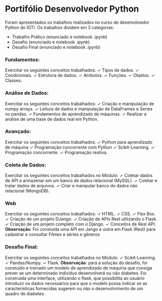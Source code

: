 # Portifólio Desenvolvedor Python

Foram apresentados os trabalhos realizados no curso de desenvolvedor Python do IGTI. Os trabalhos dividem em 3 categorias:
- Trabalho Prático (enunciado e notebook .ipynb)
- Desafio (enunciado e notebook .ipynb)
- Desafio Final (enunciado e notebook .ipynb)

### Fundamentos:
Exercitar os seguintes conceitos trabalhados:
✓ Tipos de dados.
✓ Condicionais.
✓ Estrutura de dados.
✓ Atributos.
✓ Funções.
✓ Objetos.
✓ Classes.

### Análise de Dados:
Exercitar os seguintes conceitos trabalhados:
✓ Criação e manipulação de numpy arrays.
✓ Leitura de dados e manipulação de DataFrames e Series no pandas.
✓ Fundamentos de aprendizado de máquinas.
✓ Realizar a análise de uma base de dados real em Python.

### Avançado:
Exercitar os seguintes conceitos trabalhados:
✓ Python para aprendizado de máquina
✓ Programação concorrente com Python
✓ Scikit-Learning.
✓ Programação concorrente.
✓ Programação reativa.

### Coleta de Dados:
Exercitar os seguintes conceitos trabalhados no Módulo:
✓ Coletar dados de API e armazenar em um banco de dados relacional (MySQL).
✓ Coletar e tratar dados de arquivos.
✓ Criar e manipular banco de dados não relacional (MongoDB).

### Web
Exercitar os seguintes conceitos trabalhados:
✓ HTML.
✓ CSS.
✓ Flex Box.
✓ Criação de um projeto DJango.
✓ Criação de APIs Rest utilizando o Flask.
✓ Criação de um projeto completo com o Django.
✓ Conceitos de Rest API.
**Observação**: Foi constuída uma API em Jango e outra em Flask (Rest) para cadastrar e consultar Filmes e séries e gêneros 

### Desafio Final:
Exercitar os seguintes conceitos trabalhados no Módulo:
✓ Scikit-Learning.
✓ Pandas/Numpy.
✓ Flask.
**Observação**: para a solução do desafio, foi constuído e treinado um modelo de aprendizado de máquina que consiga prever se um determinado indivíduo desenvolverá ou não diabetes. Foi construída uma interface, utilizando o flask, que possibilita ao usuário introduzir os dados necessários para que o modelo possa indicar se as características fornecidas sugerem ou não o desenvolvimento de um quadro de diabetes.
